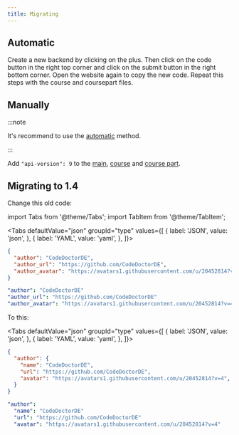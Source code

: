 ```yaml
---
title: Migrating
---
```


## Automatic

Create a new backend by clicking on the plus. Then click on the code button in the right top corner and click on the submit button in the right bottom corner. Open the website again to copy the new code.
Repeat this steps with the course and coursepart files.

## Manually

:::note

It's recommend to use the [automatic](#automatic) method.

:::

Add `"api-version": 9` to the [main](../api.md), [course](course.md) and [course part](part.md).

## Migrating to 1.4

Change this old code:

import Tabs from '@theme/Tabs';
import TabItem from '@theme/TabItem';

<Tabs defaultValue="json" groupId="type" values={[
  { label: 'JSON', value: 'json', },
  { label: 'YAML', value: 'yaml', },
]}>
<TabItem value="json">

```json title="<course>/config.json"
{
  "author": "CodeDoctorDE",
  "author_url": "https://github.com/CodeDoctorDE",
  "author_avatar": "https://avatars1.githubusercontent.com/u/20452814?v=4",
}
```

</TabItem>
<TabItem value="yaml">

```yaml title="<course>/config.yml"  
"author": "CodeDoctorDE" 
"author_url": "https://github.com/CodeDoctorDE"
"author_avatar": "https://avatars1.githubusercontent.com/u/20452814?v=4"
```

</TabItem>
</Tabs>

To this:

<Tabs defaultValue="json" groupId="type" values={[
  { label: 'JSON', value: 'json', },
  { label: 'YAML', value: 'yaml', },
]}>
<TabItem value="json">

```json title="<course>/config.json"
{
  "author": {
    "name": "CodeDoctorDE",
    "url": "https://github.com/CodeDoctorDE",
    "avatar": "https://avatars1.githubusercontent.com/u/20452814?v=4",
  }
}
```

</TabItem>
<TabItem value="yaml">

```yaml title="<course>/config.yml"  
"author":
  "name": "CodeDoctorDE"
  "url": "https://github.com/CodeDoctorDE"
  "avatar": "https://avatars1.githubusercontent.com/u/20452814?v=4"
```

</TabItem>
</Tabs>
